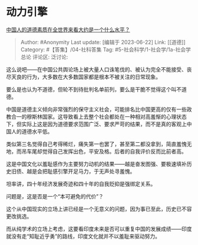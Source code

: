 # 动力引擎
[中国人的道德素质在全世界来看大约是一个什么水平？](https://www.zhihu.com/question/38859524/answer/3085320215)

> Author: #Anonymity
> Last update: [编辑于 2023-06-22]
> Link: [[道德]]
> Category: #【答集】/04-社科答集
> Tag: #5-社会科学/1-社会学/1a-社会学总论
> 评论区:
> 泛讨论:

这么说吧——在中国公共舆论场上被大量人口诛笔伐的、被认为完全不能接受、丧尽天良的行为，大多数在大多数国家都是根本不被关注的日常现象。

要么是也认为不道德，但轮不到待批判名单前列，要么是干脆不觉得这个叫不道德。

中国是道德主义倾向非常强烈的保守主义社会，可能排名比中国更高的仅有一些政教合一的穆斯林国家。这导致看上去整个社会都处在一种相对高羞惭的心理状态下，但实际上这是因为道德要求范围广泛、要求严苛的结果，而不是真的客观上中国人的道德水平低。

类似第三名觉得自己考得稀烂，痛失第一也罢了，甚至第二都没拿到，简直羞愧无地，而吊车尾却觉得自己发挥出色，平安及格。后者的自我评价反而比前者高。

这是中国文化以羞耻感作为主要努力动机的结果——越是奋发图强、要极速填补历史旧债、越是会把耻感引擎开足马力，于无声处寻羞愧。

坦率讲，四十年经济发展奇迹和四十年的自我贬抑是强绑定关系。

问题是，这是否是一个“本可避免的代价”？

这个从中国现实的立场上讲已经是一个无意义的问题，因为事已至此，历史已不容更改挑选。

而从纯学术的立场上考虑，这要看印度未来是否可以重复中国的发展成绩——印度就没有走“知耻近乎勇”的路线，印度文化就并不以羞耻来驱动努力。
